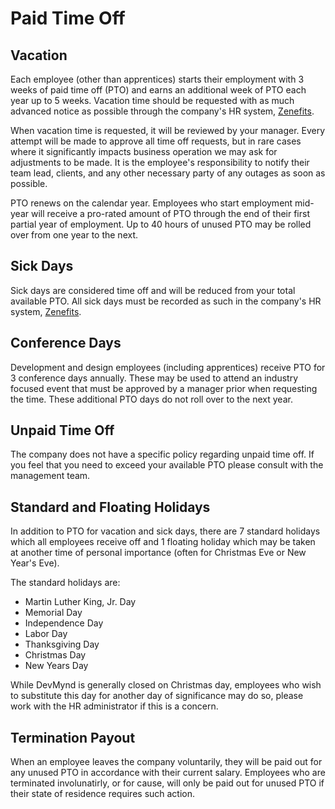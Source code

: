 # Paid Time Off

## Vacation

Each employee (other than apprentices) starts their employment with 3 weeks of paid time off (PTO) and earns an additional week of PTO each year up to 5 weeks.  Vacation time should be requested with as much advanced notice as possible through the company's HR system, [Zenefits](https://www.zenefits.com/).

When vacation time is requested, it will be reviewed by your manager.  Every attempt will be made to approve all time off requests, but in rare cases where it significantly impacts business operation we may ask for adjustments to be made.  It is the employee's responsibility to notify their team lead, clients, and any other necessary party of any outages as soon as possible.

PTO renews on the calendar year.  Employees who start employment mid-year will receive a pro-rated amount of PTO through the end of their first partial year of employment.  Up to 40 hours of unused PTO may be rolled over from one year to the next.

## Sick Days

Sick days are considered time off and will be reduced from your total available PTO.  All sick days must be recorded as such in the company's HR system, [Zenefits](https://www.zenefits.com/).

## Conference Days

Development and design employees (including apprentices) receive PTO for 3 conference days annually.  These may be used to attend an industry focused event that must be approved by a manager prior when requesting the time.  These additional PTO days do not roll over to the next year.

## Unpaid Time Off

The company does not have a specific policy regarding unpaid time off.  If you feel that you need to exceed your available PTO please consult with the management team.

## Standard and Floating Holidays

In addition to PTO for vacation and sick days, there are 7 standard holidays which all employees receive off and 1 floating holiday which may be taken at another time of personal importance (often for Christmas Eve or New Year's Eve).

The standard holidays are:

* Martin Luther King, Jr. Day
* Memorial Day
* Independence Day
* Labor Day
* Thanksgiving Day
* Christmas Day
* New Years Day

While DevMynd is generally closed on Christmas day, employees who wish to substitute this day for another day of significance may do so, please work with the HR administrator if this is a concern.


## Termination Payout

When an employee leaves the company voluntarily, they will be paid out for any unused PTO in accordance with their current salary.  Employees who are terminated involunatirly, or for cause, will only be paid out for unused PTO if their state of residence requires such action.
